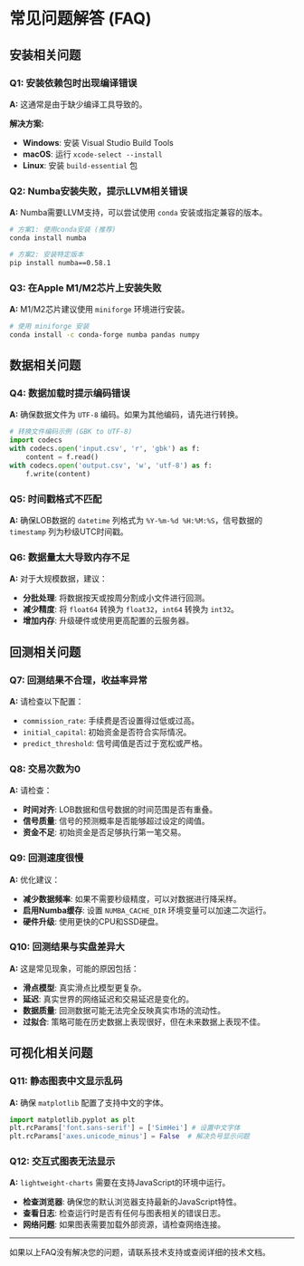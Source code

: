 # 常见问题解答 (FAQ)

## 安装相关问题

### Q1: 安装依赖包时出现编译错误
**A:** 这通常是由于缺少编译工具导致的。

**解决方案:**
- **Windows**: 安装 Visual Studio Build Tools
- **macOS**: 运行 `xcode-select --install`
- **Linux**: 安装 `build-essential` 包

### Q2: Numba安装失败，提示LLVM相关错误
**A:** Numba需要LLVM支持，可以尝试使用 `conda` 安装或指定兼容的版本。

```bash
# 方案1: 使用conda安装 (推荐)
conda install numba

# 方案2: 安装特定版本
pip install numba==0.58.1
```

### Q3: 在Apple M1/M2芯片上安装失败
**A:** M1/M2芯片建议使用 `miniforge` 环境进行安装。

```bash
# 使用 miniforge 安装
conda install -c conda-forge numba pandas numpy
```

## 数据相关问题

### Q4: 数据加载时提示编码错误
**A:** 确保数据文件为 `UTF-8` 编码。如果为其他编码，请先进行转换。

```python
# 转换文件编码示例 (GBK to UTF-8)
import codecs
with codecs.open('input.csv', 'r', 'gbk') as f:
    content = f.read()
with codecs.open('output.csv', 'w', 'utf-8') as f:
    f.write(content)
```

### Q5: 时间戳格式不匹配
**A:** 确保LOB数据的 `datetime` 列格式为 `%Y-%m-%d %H:%M:%S`，信号数据的 `timestamp` 列为秒级UTC时间戳。

### Q6: 数据量太大导致内存不足
**A:** 对于大规模数据，建议：
- **分批处理**: 将数据按天或按周分割成小文件进行回测。
- **减少精度**: 将 `float64` 转换为 `float32`，`int64` 转换为 `int32`。
- **增加内存**: 升级硬件或使用更高配置的云服务器。

## 回测相关问题

### Q7: 回测结果不合理，收益率异常
**A:** 请检查以下配置：
- `commission_rate`: 手续费是否设置得过低或过高。
- `initial_capital`: 初始资金是否符合实际情况。
- `predict_threshold`: 信号阈值是否过于宽松或严格。

### Q8: 交易次数为0
**A:** 请检查：
- **时间对齐**: LOB数据和信号数据的时间范围是否有重叠。
- **信号质量**: 信号的预测概率是否能够超过设定的阈值。
- **资金不足**: 初始资金是否足够执行第一笔交易。

### Q9: 回测速度很慢
**A:** 优化建议：
- **减少数据频率**: 如果不需要秒级精度，可以对数据进行降采样。
- **启用Numba缓存**: 设置 `NUMBA_CACHE_DIR` 环境变量可以加速二次运行。
- **硬件升级**: 使用更快的CPU和SSD硬盘。

### Q10: 回测结果与实盘差异大
**A:** 这是常见现象，可能的原因包括：
- **滑点模型**: 真实滑点比模型更复杂。
- **延迟**: 真实世界的网络延迟和交易延迟是变化的。
- **数据质量**: 回测数据可能无法完全反映真实市场的流动性。
- **过拟合**: 策略可能在历史数据上表现很好，但在未来数据上表现不佳。

## 可视化相关问题

### Q11: 静态图表中文显示乱码
**A:** 确保 `matplotlib` 配置了支持中文的字体。

```python
import matplotlib.pyplot as plt
plt.rcParams['font.sans-serif'] = ['SimHei'] # 设置中文字体
plt.rcParams['axes.unicode_minus'] = False  # 解决负号显示问题
```

### Q12: 交互式图表无法显示
**A:** `lightweight-charts` 需要在支持JavaScript的环境中运行。
- **检查浏览器**: 确保您的默认浏览器支持最新的JavaScript特性。
- **查看日志**: 检查运行时是否有任何与图表相关的错误日志。
- **网络问题**: 如果图表需要加载外部资源，请检查网络连接。

---

如果以上FAQ没有解决您的问题，请联系技术支持或查阅详细的技术文档。
